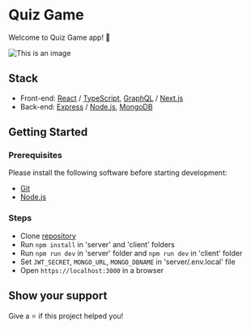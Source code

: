# Quiz Game

Welcome to Quiz Game app! 👋
 
![This is an image](/preview.png)

## Stack
 - Front-end: [React](https://reactjs.org/) / [TypeScript](https://www.typescriptlang.org/),  [GraphQL](https://graphql.org/) / [Next.js](https://sass-lang.com/)
 - Back-end: [Express](https://expressjs.com/ru/) / [Node.js](https://nodejs.org/en/), [MongoDB](https://www.mongodb.com/)

## Getting Started

### Prerequisites

Please install the following software before starting development:
  - [Git](https://git-scm.com/downloads)
  - [Node.js](https://nodejs.org/en/download/)

### Steps
  - Clone [repository](https://github.com/daler-developer/messenger-mern)
  - Run `npm install` in 'server' and 'client' folders
  - Run `npm run dev` in 'server' folder and `npm run dev` in 'client' folder
  - Set `JWT_SECRET`, `MONGO_URL`, `MONGO_DBNAME` in 'server/.env.local' file
  - Open `https://localhost:3000` in a browser
  
   
## Show your support

Give a ⭐️ if this project helped you!
